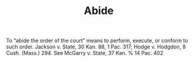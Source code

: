---
title: Abide
letter: A
permalink: "/definitions/abide.html"
body: To “abide the order of the court” means to perform, execute, or conform to such
  order. Jackson v. State, 30 Kan. 88, 1 Pac. 317; Hodge v. Hodgdon, 8 Cush. (Mass.)
  294. See McGarry v. State, 37 Kan. % 14 Pac. 402
published_at: '2018-07-07'
layout: post
---